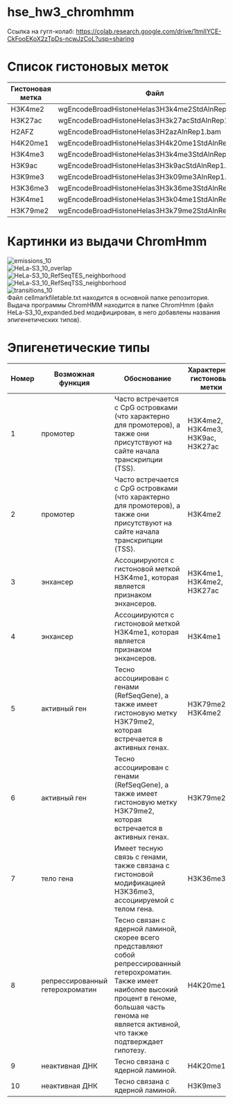 # hse_hw3_chromhmm
Ссылка на гугл-колаб: https://colab.research.google.com/drive/1tmlIYCE-CkFooEKoX2zTpDs-ncwJzCoL?usp=sharing  
# Список гистоновых меток
| Гистоновая метка | Файл |  
| --- | --- |  
| H3K4me2 | wgEncodeBroadHistoneHelas3H3k4me2StdAlnRep1.bam |  
| H3K27ac | wgEncodeBroadHistoneHelas3H3k27acStdAlnRep1.bam |  
| H2AFZ | wgEncodeBroadHistoneHelas3H2azAlnRep1.bam |  
| H4K20me1 | wgEncodeBroadHistoneHelas3H4k20me1StdAlnRep1.bam |  
| H3K4me3 | wgEncodeBroadHistoneHelas3H3k4me3StdAlnRep1.bam |  
| H3K9ac | wgEncodeBroadHistoneHelas3H3k9acStdAlnRep1.bam |  
| H3K9me3 | wgEncodeBroadHistoneHelas3H3k09me3AlnRep1.bam |  
| H3K36me3 | wgEncodeBroadHistoneHelas3H3k36me3StdAlnRep1.bam |  
| H3K4me1 | wgEncodeBroadHistoneHelas3H3k04me1StdAlnRep1.bam |  
| H3K79me2 | wgEncodeBroadHistoneHelas3H3k79me2StdAlnRep1.bam |  
# Картинки из выдачи ChromHmm  
![emissions_10](https://user-images.githubusercontent.com/91226664/160286307-a510aa86-1db8-4a52-a4e7-de4286ef2c8b.png)  
![HeLa-S3_10_overlap](https://user-images.githubusercontent.com/91226664/160286320-bf76be39-ac24-4c7c-b72f-6a2aab91ddf5.png)  
![HeLa-S3_10_RefSeqTES_neighborhood](https://user-images.githubusercontent.com/91226664/160286322-5c5b5a85-9479-49cd-9381-0d0495cde1d3.png)  
![HeLa-S3_10_RefSeqTSS_neighborhood](https://user-images.githubusercontent.com/91226664/160286323-c4472e0c-4bfe-4236-bbc0-701d0b231f23.png)  
![transitions_10](https://user-images.githubusercontent.com/91226664/160286329-d29ccd46-a96a-4ef1-84d8-d277a0154905.png)  
Файл cellmarkfiletable.txt находится в основной папке репозитория.  
Выдача программы ChromHMM находится в папке ChromHmm (файл HeLa-S3_10_expanded.bed модифицирован, в него добавлены названия эпигенетических типов).  
# Эпигенетические типы
| Номер | Возможная функция | Обоснование | Характерные гистоновые метки |  
| --- | --- | --- | --- | 
| 1 | промотер | Часто встречается с CpG островками (что характерно для промотеров), а также они присутствуют на сайте начала транскрипции (TSS). | H3K4me2, H3K4me3, H3K9ac, H3K27ac |  
| 2 | промотер | Часто встречается с CpG островками (что характерно для промотеров), а также они присутствуют на сайте начала транскрипции (TSS). | H3K4me2 |  
| 3 | энхансер | Ассоциируются с гистоновой меткой H3K4me1, которая является признаком энхансеров. | H3K4me1, H3K4me2, H3K27ac |  
| 4 | энхансер | Ассоциируются с гистоновой меткой H3K4me1, которая является признаком энхансеров. | H3K4me1 |  
| 5 | активный ген | Тесно ассоциирован с генами (RefSeqGene), а также имеет гистоновую метку H3K79me2, которая встречается в активных генах. | H3K79me2, H3K4me2 |  
| 6 | активный ген | Тесно ассоциирован с генами (RefSeqGene), а также имеет гистоновую метку H3K79me2, которая встречается в активных генах. | H3K79me2 |  
| 7 | тело гена | Имеет тесную связь с генами, также связана с гистоновой модификацией H3K36me3, ассоциируемой с телом гена. | H3K36me3 |  
| 8 | репрессированный гетерохроматин | Тесно связан с ядерной ламиной, скорее всего представляют собой репрессированный гетерохроматин. Также имеет наиболее высокий процент в геноме, большая часть генома не является активной, что также подтверждает гипотезу. | H4K20me1 |  
| 9 | неактивная ДНК | Тесно связана с ядерной ламиной. | H4K20me1 |  
| 10 | неактивная ДНК | Тесно связана с ядерной ламиной. | H3K9me3 |  
